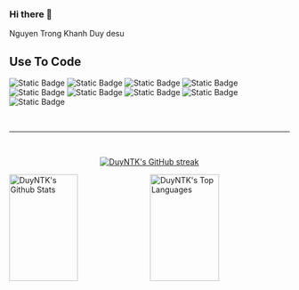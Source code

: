 ### Hi there 👋
Nguyen Trong Khanh Duy desu
<!--
**DuyNTK3020/DuyNTK3020** is a ✨ _special_ ✨ repository because its `README.md` (this file) appears on your GitHub profile.

Here are some ideas to get you started:

- 🔭 I’m currently working on ...
- 🌱 I’m currently learning ...
- 👯 I’m looking to collaborate on ...
- 🤔 I’m looking for help with ...
- 💬 Ask me about ...
- 📫 How to reach me: ...
- 😄 Pronouns: ...
- ⚡ Fun fact: ...
-->

## Use To Code
![Static Badge](https://img.shields.io/badge/C-A8B9CC?style=for-the-badge&logo=C&labelColor=black)
![Static Badge](https://img.shields.io/badge/C%2B%2B-00599C?style=for-the-badge&logo=C%2B%2B&labelColor=black)
![Static Badge](https://img.shields.io/badge/html5-E34F26?style=for-the-badge&logo=html5&labelColor=black)
![Static Badge](https://img.shields.io/badge/css3-1572B6?style=for-the-badge&logo=css3&labelColor=black)
![Static Badge](https://img.shields.io/badge/sass-CC6699?style=for-the-badge&logo=sass&labelColor=black)
![Static Badge](https://img.shields.io/badge/javascript-F7DF1E?style=for-the-badge&logo=javascript&labelColor=black)
![Static Badge](https://img.shields.io/badge/java-5283a2?style=for-the-badge&logo=Oracle&labelColor=black)
![Static Badge](https://img.shields.io/badge/postgresql-4169E1?style=for-the-badge&logo=postgresql&labelColor=black)
![Static Badge](https://img.shields.io/badge/python-3776AB?style=for-the-badge&logo=python&labelColor=black)

<br/>
<hr/>
<br/>

<p align="center">
  <a href="https://github.com/DuyNTK3020">
    <img src="https://github-readme-streak-stats.herokuapp.com/?user=DuyNTK3020&theme=radical&border=7F3FBF&background=0D1117" alt="DuyNTK's GitHub streak"/>
  </a>
</p>

<a> 
    <a href="https://github.com/DuyNTK3020"><img alt="DuyNTK's Github Stats" src="https://denvercoder1-github-readme-stats.vercel.app/api?username=DuyNTK3020&show_icons=true&count_private=true&theme=react&border_color=7F3FBF&bg_color=0D1117&title_color=F85D7F&icon_color=F8D866" height="192px" width="49.5%"/></a>
  <a href="https://github.com/DuyNTK3020"><img alt="DuyNTK's Top Languages" src="https://denvercoder1-github-readme-stats.vercel.app/api/top-langs/?username=DuyNTK3020&langs_count=8&layout=compact&theme=react&border_color=7F3FBF&bg_color=0D1117&title_color=F85D7F&icon_color=F8D866" height="192px" width="49.5%"/></a>
  <br/>
</a>